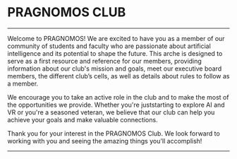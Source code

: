# PRAGNOMOS CLUB

---

Welcome to PRAGNOMOS! We are excited to have you as a member
of our community of students and faculty who are passionate about artificial
intelligence and its potential to shape the future. This arche is designed to serve
as a first resource and reference for our members, providing information about
our club's mission and goals, meet our executive board members, the different
club’s cells, as well as details about rules to follow as a member.

We encourage you to take an active role in the club and to make the most of
the opportunities we provide. Whether you're juststarting to explore AI and VR
or you're a seasoned veteran, we believe that our club can help you achieve your
goals and make valuable connections.

Thank you for your interest in the PRAGNOMOS Club. We look forward to
working with you and seeing the amazing things you'll accomplish!

---
